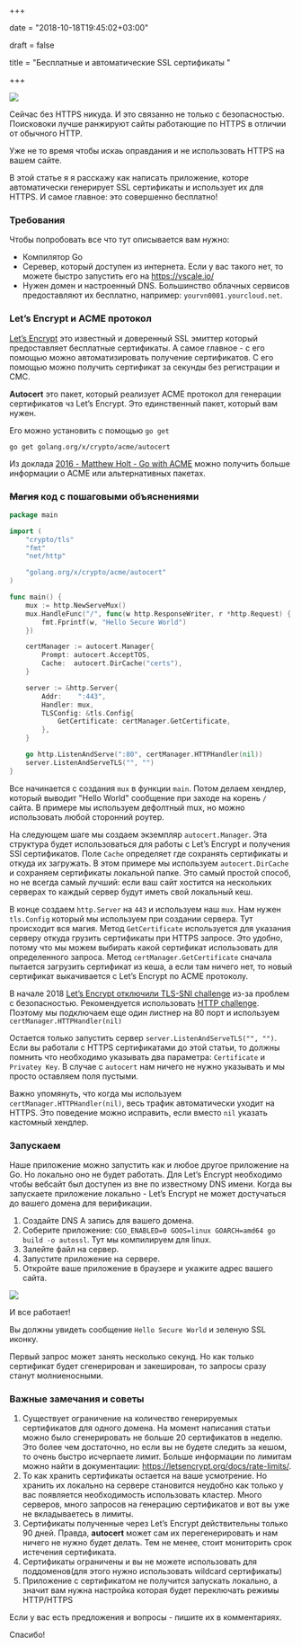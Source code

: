 +++

date = "2018-10-18T19:45:02+03:00"

draft = false

title = "Бесплатные и автоматические SSL сертификаты "

+++

![](/img/ssl/ssl-title.png)

Сейчас без HTTPS никуда. И это связанно не только с безопасностью. Поисковоки лучше ранжируют сайты работающие по HTTPS в отличии от обычного HTTP.

Уже не то время чтобы искаь оправдания и не использовать HTTPS на вашем сайте.

В этой статье я я расскажу как написать приложение, которе автоматически генерирует SSL сертификаты и использует их для HTTPS. И самое главное: это совершенно бесплатно!

### Требования

Чтобы попробовать все что тут описывается вам нужно:

* Компилятор Go
* Серевер, который доступен из интернета. Если у вас такого нет, то можете быстро запустить его на https://vscale.io/
* Нужен домен и настроенный DNS. Большинство облачных сервисов предоставляют их бесплатно, например: `yourvn0001.yourcloud.net`.

### Let’s Encrypt и ACME протокол

[Let’s Encrypt](https://letsencrypt.org/) это известный и доверенный SSL эмиттер который предоставляет бесплатные сертификаты. А самое главное - с его помощью можно автоматизировать получение сертификатов. С его помощью можно получить сертификат за секунды без регистрации и СМС.

**Autocert** это пакет, который реализует ACME протокол для генерации сертификатов чз Let’s Encrypt. Это единственный пакет, который вам нужен.

Его можно установить с помощью `go get`

```
go get golang.org/x/crypto/acme/autocert
```

 Из доклада [2016 - Matthew Holt - Go with ACME](https://www.youtube.com/watch?v=KdX51QJWQTA) можно получить больше информации о ACME или альтернативных пакетах.

### ~~Магия~~ код с пошаговыми объяснениями

```go
package main

import (
	"crypto/tls"
	"fmt"
	"net/http"

	"golang.org/x/crypto/acme/autocert"
)

func main() {
	mux := http.NewServeMux()
	mux.HandleFunc("/", func(w http.ResponseWriter, r *http.Request) {
		fmt.Fprintf(w, "Hello Secure World")
	})

	certManager := autocert.Manager{
		Prompt: autocert.AcceptTOS,
		Cache:  autocert.DirCache("certs"),
	}

	server := &http.Server{
		Addr:    ":443",
		Handler: mux,
		TLSConfig: &tls.Config{
			GetCertificate: certManager.GetCertificate,
		},
	}

	go http.ListenAndServe(":80", certManager.HTTPHandler(nil))
	server.ListenAndServeTLS("", "")
}
```

Все начинается с создания `mux` в функции `main`. Потом делаем хендлер, который выводит "Hello World" сообщение при заходе на корень `/` сайта. В примере мы используем дефолтный mux, но можно использовать любой сторонний роутер.

На следующем шаге мы создаем экземпляр `autocert.Manager`. Эта структура будет использоваться для работы с Let’s Encrypt и получения SSl сертификатов. Поле `Cache` определяет где сохранять сертификаты и откуда их загружать. В этом примере мы используем `autocert.DirCache` и сохраняем сертификаты локальной папке. Это самый простой способ, но не всегда самый лучший: если ваш сайт хостится на нескольких серверах то каждый сервер будут иметь свой локальный кеш.

В конце создаем `http.Server` на `443` и используем наш `mux`. Нам нужен `tls.Config` который мы используем при создании сервера. Тут происходит вся магия. Метод `GetCertificate` используется для указания серверу откуда грузить сертификаты при HTTPS запросе. Это удобно, потому что мы можем выбирать какой сертификат использовать для определенного запроса. Метод `certManager.GetCertificate` сначала пытается загрузить сертификат из кеша, а если там ничего нет, то новый сертификат выкачивается с Let’s Encrypt по ACME протоколу.

В начале 2018  [Let’s Encrypt отключили TLS-SNI challenge](https://community.letsencrypt.org/t/2018-01-11-update-regarding-acme-tls-sni-and-shared-hosting-infrastructure/50188) из-за проблем с безопасностью. Рекомендуется использовать [HTTP challenge](https://tools.ietf.org/html/draft-ietf-acme-acme-07#section-8.3). Поэтому мы подключаем еще один листнер на 80 порт и используем `certManager.HTTPHandler(nil)`

Остается только запустить сервер `server.ListenAndServeTLS("", "")`. Если вы работали с HTTPS сертификатами до этой статьи, то должны помнить что необходимо указывать два параметра: `Certificate` и `Privatey Key`. В случае с `autocert` нам ничего не нужно указывать и мы просто оставляем поля пустыми.

Важно упомянуть, что когда мы используем `certManager.HTTPHandler(nil)`, весь трафик автоматически уходит на HTTPS. Это поведение можно исправить, если вместо `nil` указать кастомный хендлер.

### Запускаем

Наше приложение можно запустить как и любое другое приложение на Go. Но локально оно не будет работать. Для Let’s Encrypt необходимо чтобы вебсайт был доступен из вне по известному DNS имени. Когда вы запускаете приложение локально - Let’s Encrypt не может достучаться до вашего домена для верификации.

1. Создайте DNS A запись для вашего домена.
2. Соберите приложение: `CGO_ENABLED=0 GOOS=linux GOARCH=amd64 go build -o autossl`. Тут мы компилируем для linux.
3. Залейте файл на сервер.
4. Запустите приложение на сервере.
5. Откройте ваше приложение в браузере и укажите адрес вашего сайта.

![](/img/ssl/auto-ssl-golang.png)

И все работает! 

Вы должны увидеть сообщение `Hello Secure World` и зеленую SSL иконку.

Первый запрос может занять несколько секунд. Но как только сертификат будет сгенерирован и закеширован, то запросы сразу станут молниеносными.

### Важные замечания и советы

1. Существует ограничение на количество генерируемых сертификатов для одного домена. На момент написания статьи можно было сгенерировать не больше 20 сертификатов в неделю. Это более чем достаточно, но если вы не будете следить за кешом, то очень быстро исчерпаете лимит. Больше информации по лимитам можно найти в документации: <https://letsencrypt.org/docs/rate-limits/>.
2. То как хранить сертификаты остается на ваше усмотрение. Но хранить их локально на сервере становится неудобно как только у вас появляется необходимость использовать кластер. Много серверов, много запросов на генерацию сертификатов и вот вы уже не вкладываетесь в лимиты.
3. Сертификаты полученные через Let’s Encrypt  действительны только 90 дней. Правда, **autocert** может сам их перегенерировать и нам ничего не нужно будет делать. Тем не менее, стоит мониторить срок истечения сертификата.
4. Сертификаты ограничены и вы не можете использовать для поддоменов(для этого нужно использовать wildcard сертификаты)
5. Приложение с сертификатом не получится запускать локально, а значит вам нужна настройка которая будет переключать режимы HTTP/HTTPS

Если у вас есть предложения и вопросы - пишите их в комментариях.

Спасибо!